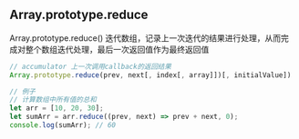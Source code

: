 

## Array.prototype.reduce
Array.prototype.reduce() 迭代数组，记录上一次迭代的结果进行处理，从而完成对整个数组迭代处理，最后一次返回值作为最终返回值

```js
// accumulator 上一次调用callback的返回结果
Array.prototype.reduce(prev, next[, index[, array]])[, initialValue])

// 例子
// 计算数组中所有值的总和
let arr = [10, 20, 30];
let sumArr = arr.reduce((prev, next) => prev + next, 0);
console.log(sumArr); // 60
```
